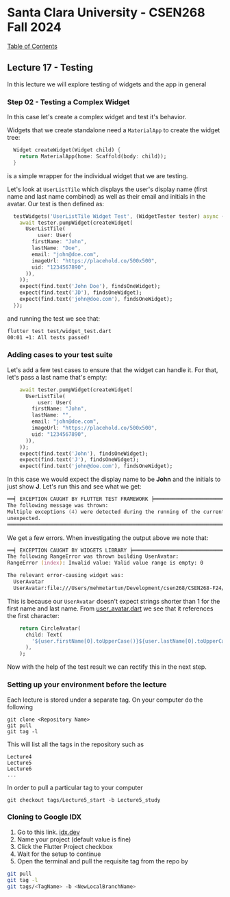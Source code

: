 # Santa Clara University - CSEN268 Fall 2024

[Table of Contents](/toc.md)


## Lecture 17 - Testing
In this lecture we will explore testing of widgets and the app in general

### Step 02 - Testing a Complex Widget
In this case let's create a complex widget and test it's behavior.

Widgets that we create standalone need a `MaterialApp` to create the widget tree:
```dart
  Widget createWidget(Widget child) {
    return MaterialApp(home: Scaffold(body: child));
  }
```
is a simple wrapper for the individual widget that we are testing.

Let's look at `UserListTile` which displays the user's display name (first name and last name combined) as well as their email and initials in the avatar.
Our test is then defined as:
```dart
  testWidgets('UserListTile Widget Test', (WidgetTester tester) async {
    await tester.pumpWidget(createWidget(
      UserListTile(
          user: User(
        firstName: "John",
        lastName: "Doe",
        email: "john@doe.com",
        imageUrl: "https://placehold.co/500x500",
        uid: "1234567890",
      )),
    ));
    expect(find.text('John Doe'), findsOneWidget);
    expect(find.text('JD'), findsOneWidget);
    expect(find.text('john@doe.com'), findsOneWidget);
  });
```
and running the test we see that:
```zsh
flutter test test/widget_test.dart
00:01 +1: All tests passed!             
```

### Adding cases to your test suite
Let's add a few test cases to ensure that the widget can handle it. For that, let's pass a last name that's empty:
```dart
    await tester.pumpWidget(createWidget(
      UserListTile(
          user: User(
        firstName: "John",
        lastName: "",
        email: "john@doe.com",
        imageUrl: "https://placehold.co/500x500",
        uid: "1234567890",
      )),
    ));
    expect(find.text('John'), findsOneWidget);
    expect(find.text('J'), findsOneWidget);
    expect(find.text('john@doe.com'), findsOneWidget);
```
In this case we would expect the display name to be **John** and the initials to just show **J**. Let's run this and see what we get:
```zsh
══╡ EXCEPTION CAUGHT BY FLUTTER TEST FRAMEWORK ╞════════════════════════════════════════════════════
The following message was thrown:
Multiple exceptions (4) were detected during the running of the current test, and at least one was
unexpected.
════════════════════════════════════════════════════════════════════════════════════════════════════
```
We get a few errors. When investigating the output above we note that:
```zsh
══╡ EXCEPTION CAUGHT BY WIDGETS LIBRARY ╞═══════════════════════════════════════════════════════════
The following RangeError was thrown building UserAvatar:
RangeError (index): Invalid value: Valid value range is empty: 0

The relevant error-causing widget was:
  UserAvatar
  UserAvatar:file:///Users/mehmetartun/Development/csen268/CSEN268-F24/lib/widgets/user_list_tile.dart:13:16
```
This is because our `UserAvatar` doesn't expect strings shorter than 1 for the first name and last name. From [user_avatar.dart](/lib/widgets/user_avatar.dart) we see that it references the first character:
```dart
    return CircleAvatar(
      child: Text(
        '${user.firstName[0].toUpperCase()}${user.lastName[0].toUpperCase()}',
      ),
    );
```
Now with the help of the test result we can rectify this in the next step.

### Setting up your environment before the lecture

Each lecture is stored under a separate tag. On your computer do the following

    git clone <Repository Name>
    git pull
    git tag -l

This will list all the tags in the repository such as

    Lecture4
    Lecture5
    Lecture6
    ...

In order to pull a particular tag to your computer

    git checkout tags/Lecture5_start -b Lecture5_study

### Cloning to Google IDX

1. Go to this link. [idx.dev](https://idx.google.com/import?url=https://github.com/mehmetartun/CSEN268-F24)
2. Name your project (default value is fine)
3. Click the Flutter Project checkbox
4. Wait for the setup to continue
5. Open the terminal and pull the requisite tag from the repo by
```zsh
git pull
git tag -l
git tags/<TagName> -b <NewLocalBranchName>
```



